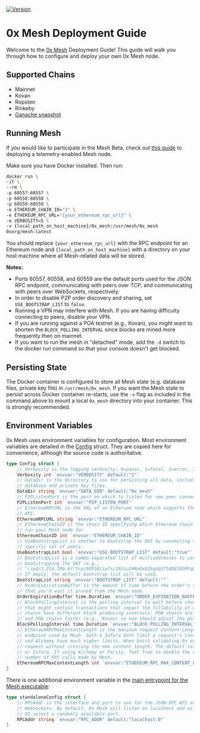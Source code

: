[![Version](https://img.shields.io/badge/version-5.0.0--beta-orange.svg)](https://github.com/0xProject/0x-mesh/releases)

# 0x Mesh Deployment Guide

Welcome to the [0x Mesh](https://github.com/0xProject/0x-mesh) Deployment Guide!
This guide will walk you through how to configure and deploy your own 0x Mesh
node.

## Supported Chains

-   Mainnet
-   Kovan
-   Ropsten
-   Rinkeby
-   [Ganache snapshot](https://cloud.docker.com/u/0xorg/repository/docker/0xorg/ganache-cli)

## Running Mesh

If you would like to participate in the Mesh Beta, check out [this guide](deployment_with_telemetry.md) to deploying a telemetry-enabled Mesh node.

Make sure you have Docker installed. Then run:

```bash
docker run \
-it \
--rm \
-p 60557:60557 \
-p 60558:60558 \
-p 60559:60559 \
-e ETHEREUM_CHAIN_ID="1" \
-e ETHEREUM_RPC_URL="{your_ethereum_rpc_url}" \
-e VERBOSITY=5 \
-v {local_path_on_host_machine}/0x_mesh:/usr/mesh/0x_mesh
0xorg/mesh:latest
```

You should replace `{your_ethereum_rpc_url}` with the RPC endpoint for an
Ethereum node and `{local_path_on_host_machine}` with a directory on your host
machine where all Mesh-related data will be stored.

**Notes:**

-   Ports 60557, 60558, and 60559 are the default ports used for the JSON RPC endpoint, communicating with peers over TCP, and communicating with peers over WebSockets, respectively.
-   In order to disable P2P order discovery and sharing, set `USE_BOOTSTRAP_LIST` to `false`.
-   Running a VPN may interfere with Mesh. If you are having difficulty connecting to peers, disable your VPN.
-   If you are running against a POA testnet (e.g., Kovan), you might want to shorten the `BLOCK_POLLING_INTERVAL` since blocks are mined more frequently then on mainnet.
-   If you want to run the mesh in "detached" mode, add the `-d` switch to the docker run command so that your console doesn't get blocked.

## Persisting State

The Docker container is configured to store all Mesh state (e.g. database files,
private key file) in `/usr/mesh/0x_mesh`. If you want the Mesh state to persist
across Docker container re-starts, use the `-v` flag as included in the command
above to mount a local `0x_mesh` directory into your container. This is strongly
recommended.

## Environment Variables

0x Mesh uses environment variables for configuration. Most environment variables
are detailed in the [Config](https://godoc.org/github.com/0xProject/0x-mesh/core#Config)
struct. They are copied here for convenience, although the source code is
authoritative.

```go
type Config struct {
	// Verbosity is the logging verbosity: 0=panic, 1=fatal, 2=error, 3=warn, 4=info, 5=debug 6=trace
	Verbosity int `envvar:"VERBOSITY" default:"2"`
	// DataDir is the directory to use for persisting all data, including the
	// database and private key files.
	DataDir string `envvar:"DATA_DIR" default:"0x_mesh"`
	// P2PListenPort is the port on which to listen for new peer connections.
	P2PListenPort int `envvar:"P2P_LISTEN_PORT"`
	// EthereumRPCURL is the URL of an Etheruem node which supports the JSON RPC
	// API.
	EthereumRPCURL string `envvar:"ETHEREUM_RPC_URL"`
	// EthereumChainID is the chain ID specifying which Ethereum chain you wish to
	// run your Mesh node for
	EthereumChainID int `envvar:"ETHEREUM_CHAIN_ID"`
	// UseBootstrapList is whether to bootstrap the DHT by connecting to a
	// specific set of peers.
	UseBootstrapList bool `envvar:"USE_BOOTSTRAP_LIST" default:"true"`
	// BootstrapList is a comma-separated list of multiaddresses to use for
	// bootstrapping the DHT (e.g.,
	// "/ip4/3.214.190.67/tcp/60558/ipfs/16Uiu2HAmGx8Z6gdq5T5AQE54GMtqDhDFhizywTy1o28NJbAMMumF").
	// If empty, the default bootstrap list will be used.
	BootstrapList string `envvar:"BOOTSTRAP_LIST" default:""`
	// OrderExpirationBuffer is the amount of time before the order's stipulated expiration time
	// that you'd want it pruned from the Mesh node.
	OrderExpirationBuffer time.Duration `envvar:"ORDER_EXPIRATION_BUFFER" default:"10s"`
	// BlockPollingInterval is the polling interval to wait before checking for a new Ethereum block
	// that might contain transactions that impact the fillability of orders stored by Mesh. Different
	// chains have different block producing intervals: POW chains are typically slower (e.g., Mainnet)
	// and POA chains faster (e.g., Kovan) so one should adjust the polling interval accordingly.
	BlockPollingInterval time.Duration `envvar:"BLOCK_POLLING_INTERVAL" default:"5s"`
	// EthereumRPCMaxContentLength is the maximum request Content-Length accepted by the backing Ethereum RPC
	// endpoint used by Mesh. Geth & Infura both limit a request's content length to 1024 * 512 Bytes. Parity
	// and Alchemy have much higher limits. When batch validating 0x orders, we will fit as many orders into a
	// request without crossing the max content length. The default value is appropriate for operators using Geth
	// or Infura. If using Alchemy or Parity, feel free to double the default max in order to reduce the
	// number of RPC calls made by Mesh.
	EthereumRPCMaxContentLength int `envvar:"ETHEREUM_RPC_MAX_CONTENT_LENGTH" default:"524288"`
}
```

There is one additional environment variable in the [main entrypoint for the
Mesh executable](../cmd/mesh/main.go):

```go
type standaloneConfig struct {
	// RPCAddr is the interface and port to use for the JSON-RPC API over
	// WebSockets. By default, 0x Mesh will listen on localhost and will let the
	// OS select a randomly available port.
	RPCAddr string `envvar:"RPC_ADDR" default:"localhost:0"`
}
```
